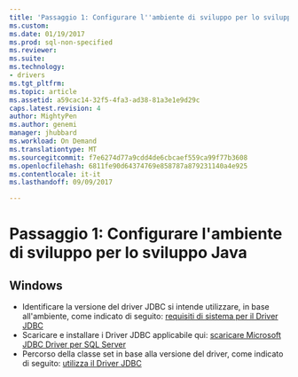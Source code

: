 ```yaml
---
title: 'Passaggio 1: Configurare l''ambiente di sviluppo per lo sviluppo di Java | Documenti Microsoft'
ms.custom: 
ms.date: 01/19/2017
ms.prod: sql-non-specified
ms.reviewer: 
ms.suite: 
ms.technology:
- drivers
ms.tgt_pltfrm: 
ms.topic: article
ms.assetid: a59cac14-32f5-4fa3-ad38-81a3e1e9d29c
caps.latest.revision: 4
author: MightyPen
ms.author: genemi
manager: jhubbard
ms.workload: On Demand
ms.translationtype: MT
ms.sourcegitcommit: f7e6274d77a9cdd4de6cbcaef559ca99f77b3608
ms.openlocfilehash: 6811fe90d64374769e858787a879231140a4e925
ms.contentlocale: it-it
ms.lasthandoff: 09/09/2017

---
```

# <a name="step-1-configure-development-environment-for-java-development"></a>Passaggio 1: Configurare l'ambiente di sviluppo per lo sviluppo Java
  
## <a name="windows"></a>Windows  
  
* Identificare la versione del driver JDBC si intende utilizzare, in base all'ambiente, come indicato di seguito: [requisiti di sistema per il Driver JDBC](../../connect/jdbc/system-requirements-for-the-jdbc-driver.md)  
* Scaricare e installare i Driver JDBC applicabile qui: [scaricare Microsoft JDBC Driver per SQL Server](../../connect/jdbc/download-microsoft-jdbc-driver-for-sql-server.md)  
* Percorso della classe set in base alla versione del driver, come indicato di seguito: [utilizza il Driver JDBC](../../connect/jdbc/using-the-jdbc-driver.md)

